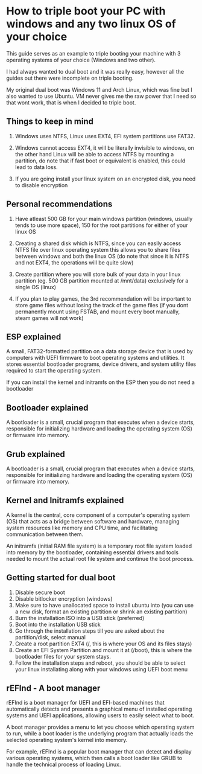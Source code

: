 # How to triple boot your PC with windows and any two linux OS of your choice

This guide serves as an example to triple booting your machine with 3 operating systems of your choice (Windows and two other).

I had always wanted to dual boot and it was really easy, however all the guides out there were incomplete on triple booting.

My original dual boot was Windows 11 and Arch Linux, which was fine but I also wanted to use Ubuntu. VM never gives me the raw power that I need so that wont work, that is when I decided to triple boot.

## Things to keep in mind

1. Windows uses NTFS, Linux uses EXT4, EFI system partitions use FAT32.

2. Windows cannot access EXT4, it will be literally invisible to windows, on the other hand Linux will be able to access NTFS by mounting a partition, do note that if fast boot or equivalent is enabled, this could lead to data loss.

3. If you are going install your linux system on an encrypted disk, you need to disable encryption

## Personal recommendations

1. Have atleast 500 GB for your main windows partition (windows, usually tends to use more space), 150 for the root partitions for either of your linux OS

2. Creating a shared disk which is NTFS, since you can easily access NTFS file over linux operating system this allows you to share files between windows and both the linux OS (do note that since it is NTFS and not EXT4, the operations will be quite slow)

3. Create partition where you will store bulk of your data in your linux partition (eg. 500 GB partition mounted at /mnt/data) exclusively for a single OS (linux)

4. If you plan to play games, the 3rd recommendation will be important to store game files without losing the track of the game files (if you dont permanently mount using FSTAB, and mount every boot manually, steam games will not work)

## ESP explained

A small, FAT32-formatted partition on a data storage device that is used by computers with UEFI firmware to boot operating systems and utilities. It stores essential bootloader programs, device drivers, and system utility files required to start the operating system.

If you can install the kernel and initramfs on the ESP then you do not need a bootloader

## Bootloader explained

A bootloader is a small, crucial program that executes when a device starts, responsible for initializing hardware and loading the operating system (OS) or firmware into memory.

## Grub explained

A bootloader is a small, crucial program that executes when a device starts, responsible for initializing hardware and loading the operating system (OS) or firmware into memory.

## Kernel and Initramfs explained

A kernel is the central, core component of a computer's operating system (OS) that acts as a bridge between software and hardware, managing system resources like memory and CPU time, and facilitating communication between them.

An initramfs (initial RAM file system) is a temporary root file system loaded into memory by the bootloader, containing essential drivers and tools needed to mount the actual root file system and continue the boot process.

## Getting started for dual boot

1. Disable secure boot
2. Disable bitlocker encryption (windows)
3. Make sure to have unallocated space to install ubuntu into (you can use a new disk, format an existing partition or shrink an existing partition)
4. Burn the installation ISO into a USB stick (preferred)
5. Boot into the installation USB stick
6. Go through the installation steps till you are asked about the partition/disk, select manual
7. Create a root partition EXT4 (/, this is where your OS and its files stays)
8. Create an EFI System Partition and mount it at (/boot), this is where the bootloader files for your system stays.
9. Follow the installation steps and reboot, you should be able to select your linux installating along with your windows using UEFI boot menu

## rEFInd - A boot manager

rEFInd is a boot manager for UEFI and EFI-based machines that automatically detects and presents a graphical menu of installed operating systems and UEFI applications, allowing users to easily select what to boot.

A boot manager provides a menu to let you choose which operating system to run, while a boot loader is the underlying program that actually loads the selected operating system's kernel into memory.

For example, rEFInd is a popular boot manager that can detect and display various operating systems, which then calls a boot loader like GRUB to handle the technical process of loading Linux.
